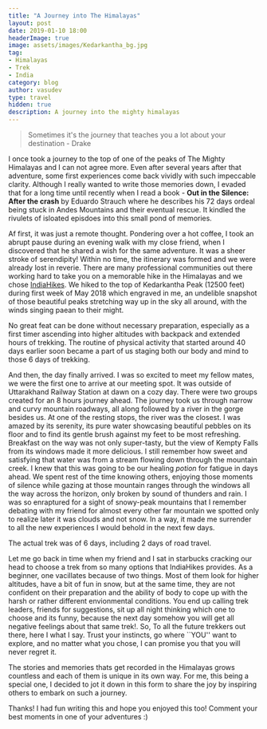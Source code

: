 ```yaml
---
title: "A Journey into The Himalayas"
layout: post
date: 2019-01-10 18:00
headerImage: true
image: assets/images/Kedarkantha_bg.jpg
tag:
- Himalayas
- Trek
- India
category: blog
author: vasudev
type: travel
hidden: true
description: A journey into the mighty himalayas
---
```


> Sometimes it's the journey that teaches you a lot about your destination - Drake

I once took a journey to the top of one of the peaks of The Mighty Himalayas and I can not agree more. Even after several years after that adventure, some first experiences come back vividly with such impeccable clarity. Although I really wanted to write those memories down, I evaded that for a long time until recently when I read a book - **Out in the Silence: After the crash** by Eduardo Strauch where he describes his 72 days ordeal being stuck in Andes Mountains and their eventual rescue. It kindled the rivulets of isloated episdoes into this small pond of memories.


Af first, it was just a remote thought. Pondering over a hot coffee, I took an abrupt pause during an evening walk with my close friend, when I discovered that he shared a wish for the same adventure. It was a sheer stroke of serendipity! Within no time, the itinerary was formed and we were already lost in reverie. There are many professional communities out there working hard to take you on a memorable hike in the Himalayas and we chose [IndiaHikes](https://indiahikes.com/). We hiked to the top of Kedarkantha Peak (12500 feet) during first week of May 2018 which engraved in me, an undelible snapshot of those beautiful peaks stretching way up in the sky all around, with the winds singing paean to their might.

No great feat can be done without necessary preparation, especially as a first timer ascending into higher altitudes with backpack and extended hours of trekking. The routine of physical activity that started around 40 days earlier soon became a part of us staging both our body and mind to those 6 days of trekking.

And then, the day finally arrived. I was so excited to meet my fellow mates, we were the first one to arrive at our meeting spot. It was outside of Uttarakhand Railway Station at dawn on a cozy day. There were two groups created for an 8 hours journey ahead. The journey took us through narrow and curvy mountain roadways, all along followed by a river in the gorge besides us. At one of the resting stops, the river was the closest. I was amazed by its serenity, its pure water showcasing beautiful pebbles on its floor and to find its gentle brush against my feet to be most refreshing. Breakfast on the way was not only super-tasty, but the view of Kempty Falls from its windows made it more delicious. I still remember how sweet and satisfying that water was from a stream flowing down through the mountain creek. I knew that this was going to be our healing *potion* for fatigue in days ahead. We spent rest of the time knowing others, enjoying those moments of silence while gazing at those mountain ranges through the windows all the way across the horizon, only broken by sound of thunders and rain. I was so enraptured for a sight of snowy-peak mountains that I remember debating with my friend for almost every other far mountain we spotted only to realize later it was clouds and not snow. In a way, it made me surrender to all the new experiences I would behold in the next few days. 

The actual trek was of 6 days, including 2 days of road travel. 


Let me go back in time when my friend and I sat in starbucks cracking our head to choose a trek from so many options that IndiaHikes provides. As a beginner, one vacillates because of two things. Most of them look for higher altitudes, have a bit of fun in snow, but at the same time, they are not confident on their preparation and the ability of body to cope up with the harsh or rather different envionmental conditions. You end up calling trek leaders, friends for suggestions, sit up all night thinking which one to choose and its funny, because the next day somehow you will get all negative feelings about that same trek!. So, To all the future trekkers out there, here I what I say. Trust your instincts, go where ``YOU'' want to explore, and no matter what you chose, I can promise you that you will never regret it. 

The stories and memories thats get recorded in the Himalayas grows countless and each of them is unique in its own way. For me, this being a special one, I decided to jot it down in this form to share the joy by inspiring others to embark on such a journey.

Thanks! I had fun writing this and hope you enjoyed this too!
Comment your best moments in one of your adventures :)
